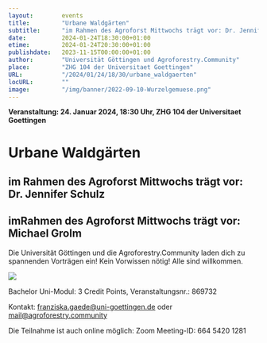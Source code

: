 ```yaml
---
layout:        events
title:         "Urbane Waldgärten"
subtitle:      "im Rahmen des Agroforst Mittwochs trägt vor: Dr. Jennifer Schulz"
date:          2024-01-24T18:30:00+01:00
etime:         2024-01-24T20:30:00+01:00
publishdate:   2023-11-15T00:00:00+01:00
author:        "Universität Göttingen und Agroforestry.Community"
place:         "ZHG 104 der Universitaet Goettingen"
URL:           "/2024/01/24/18/30/urbane_waldgaerten"
locURL:        ""
image:         "/img/banner/2022-09-10-Wurzelgemuese.png"
---
```


**Veranstaltung: 24. Januar 2024, 18:30 Uhr, ZHG 104 der Universitaet Goettingen**

Urbane Waldgärten
===========

im Rahmen des Agroforst Mittwochs trägt vor: Dr. Jennifer Schulz
-----------

imRahmen des Agroforst Mittwochs trägt vor: Michael Grolm
-----------
Die Universität Göttingen und die
Agroforestry.Community laden dich
zu spannenden Vorträgen ein!
Kein Vorwissen nötig!
Alle sind willkommen.

![](/img/event/2023-11-15-RingvorlesungAgroforestry.Community.png)

Bachelor Uni-Modul:
3 Credit Points, 
Veranstaltungsnr.:
869732

Kontakt: franziska.gaede@uni-goettingen.de  oder mail@agroforestry.community

Die Teilnahme ist  auch online möglich: Zoom Meeting-ID:
664 5420 1281

